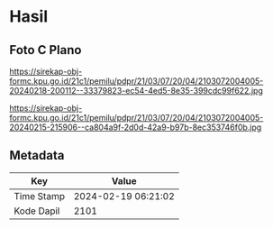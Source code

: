 # Hasil

## Foto C Plano

https://sirekap-obj-formc.kpu.go.id/21c1/pemilu/pdpr/21/03/07/20/04/2103072004005-20240218-200112--33379823-ec54-4ed5-8e35-399cdc99f622.jpg

https://sirekap-obj-formc.kpu.go.id/21c1/pemilu/pdpr/21/03/07/20/04/2103072004005-20240215-215906--ca804a9f-2d0d-42a9-b97b-8ec353746f0b.jpg


## Metadata

| Key        | Value               |
| ---------- | ------------------- |
| Time Stamp | 2024-02-19 06:21:02 |
| Kode Dapil | 2101                |




